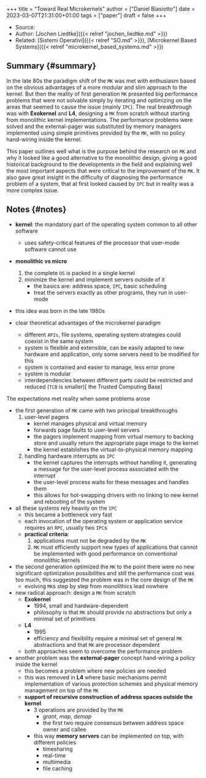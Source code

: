 +++
title = "Toward Real Microkernels"
author = ["Daniel Biasiotto"]
date = 2023-03-07T21:31:00+01:00
tags = ["paper"]
draft = false
+++

-   Source:
-   Author: [Jochen Liedtke]({{< relref "jochen_liedtke.md" >}})
-   Related: [Sistemi Operativi]({{< relref "SO.md" >}}), [Microkernel Based Systems]({{< relref "microkernel_based_systems.md" >}})


## Summary {#summary}

In the late 80s the paradigm shift of the `MK` was met with enthusiasm based on the obvious advantages of a more modular and slim approach to the kernel. But then the reality of first generation `MK` presented big performance problems that were not solvable simply by iterating and optimizing on the areas that seemed to cause the issue (mainly `IPC`). The real breakthrough was with **Exokernel** and **L4**, designing a `MK` from scratch without starting from monolithic kernel implementations. The performance problems were solved and the external-pager was substituted by memory managers implemented using simple primitives provided by the `MK`, with no policy hand-wiring inside the kernel.

This paper outlines well what is the purpose behind the research on `MK` and why it looked like a good alternative to the monolithic design, giving a good historical background to the developments in the field and explaining well the most important aspects that were critical to the improvement of the `MK`. It also gave great insight in the difficulty of diagnosing the performance problem of a system, that at first looked caused by `IPC` but in reality was a more complex issue.


## Notes {#notes}

-   **kernel**: the mandatory part of the operating system common to all other software
    -   uses safety-critical features of the processor that user-mode software cannot use
-   **monolithic vs micro**
    1.  the complete `OS` is packed in a single kernel
    2.  minimize the kernel and implement servers outside of it
        -   the basics are: address space, `IPC`, basic scheduling
        -   treat the servers exactly as other programs, they run in user-mode

-   this idea was born in the late 1980s
-   clear theoretical advantages of the microkernel paradigm
    -   different `APIs`, file systems, operating system strategies could coexist in the same system
    -   system is flexible and extensible, can be easily adapted to new hardware and application, only some servers need to be modified for this
    -   system is contained and easier to manage, less error prone
    -   system is modular
    -   interdependencies between different parts could be restricted and reduced (`TCB` is smaller)[<TCB> the Trusted Computing Base]

The expectations met reality when some problems arose

-   the first generation of `MK` came with two principal breakthroughs
    1.  user-level pagers
        -   kernel manages physical and virtual memory
        -   forwards page faults to user-level servers
        -   the pagers implement mapping from virtual memory to backing store and usually return the appropriate page image to the kernel
        -   the kernel establishes the virtual-to-physical memory mapping
    2.  handling hardware interrupts as `IPC`
        -   the kernel captures the interrupts without handling it, generating a message for the user-level process associated with the interrupt
        -   the user-level process waits for these messages and handles them
        -   this allows for hot-swapping drivers with no linking to new kernel and rebooting of the system
-   all these systems rely heavily on the `IPC`
    -   this became a bottleneck very fast
    -   each invocation of the operating system or application service requires an `RPC`, usually two `IPC`s
    -   **practical criteria**:
        1.  applications must not be degraded by the `MK`
        2.  `MK` must efficiently support new types of applications that cannot be implemented with good performance on conventional monolithic kernels
-   the second generation optimized the `MK` to the point there were no new significant optimization possibilities and still the performance cost was too much, this suggested the problem was in the core design of the `MK`
    -   evolving `MK`s step by step from monolithics lead nowhere
-   new radical approach: design a `MK` from scratch
    -   **Exokernel**
        -   1994, small and hardware-dependent
        -   philosophy is that `MK` should provide no abstractions but only a minimal set of primitives
    -   **L4**
        -   1995
        -   efficiency and flexibility require a minimal set of general `MK` abstractions and that `MK` are processor dependent
    -   both approaches seem to overcome the performance problem
-   another problem was the **external-pager** concept hand-wiring a policy inside the kernel
    -   this becomes a problem where new policies are needed
    -   this was removed in **L4** where basic mechanisms permit implementation of various protection schemes and physical memory management on top of the `MK`
    -   **support of recursive construction of address spaces outside the kernel**
        -   3 operations are provided by the `MK`
            -   _grant_, _map_, _demap_
            -   the first two require consensus between address space owner and callee
        -   this way **memory servers** can be implemented on top, with different policies
            -   timesharing
            -   real-time
            -   multimedia
            -   file caching
